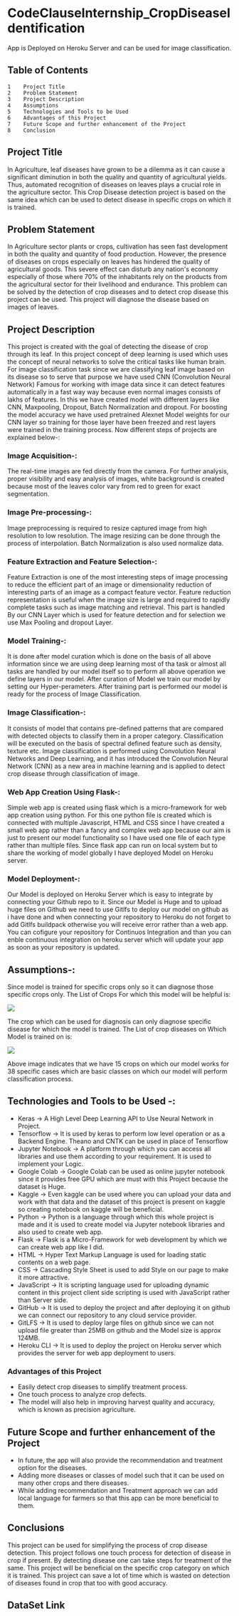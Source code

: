 # CodeClauseInternship_CropDiseaseIdentification
App is Deployed on Heroku Server and can be used for image classification.

## Table of Contents

    1    Project Title   
    2    Problem Statement    
    3    Project Description    
    4    Assumptions
    5    Technologies and Tools to be Used    
    6    Advantages of this Project    
    7    Future Scope and further enhancement of the Project  
    8    Conclusion    
    
 ## Project Title
In Agriculture, leaf diseases have grown to be a dilemma as it can cause a significant diminution in both the quality and quantity of agricultural yields. Thus, automated recognition of diseases on leaves plays a crucial role in the agriculture sector. This Crop Disease detection project is based on the same idea which can be used to detect disease in specific crops on which it is trained.

## Problem Statement
In Agriculture sector plants or crops, cultivation has seen fast development in both the quality and quantity of food production. However, the presence of diseases on crops especially on leaves has hindered the quality of agricultural goods. This severe effect can disturb any nation's economy especially of those where 70% of the inhabitants rely on the products from the agricultural sector for their livelihood and endurance. This problem can be solved by the detection of crop diseases and to detect crop disease this project can be used. This project will diagnose the disease based on images of leaves.

## Project Description
This project is created with the goal of detecting the disease of crop through its leaf. In this project concept of deep learning is used which uses the concept of neural networks to solve the critical tasks like human brain. For image classification task since we are classifying leaf image based on its disease so to serve that purpose we have used CNN (Convolution Neural Network) Famous for working with image data since it can detect features automatically in a fast way way because even normal images consists of lakhs of features. In this we have created model with different layers like CNN, Maxpooling, Dropout, Batch Normalization and dropout. For boosting the model accuracy we have used pretrained Alexnet Model weights for our CNN layer so training for those layer have been freezed and rest layers were trained in the training process. Now different steps of projects are explained below-:

### Image Acquisition-: 
The real-time images are fed directly from the camera. For further analysis, proper visibility and easy analysis of images, white background is created because most of the leaves color vary from red to green for exact segmentation.

### Image Pre-processing-: 
Image preprocessing is required to resize captured image from high resolution to low resolution. The image resizing can be done through the process of interpolation. 
Batch Normalization is also used normalize data.

### Feature Extraction and Feature Selection-: 
Feature Extraction is one of the most interesting steps of image processing to reduce the efficient part of an image or dimensionality reduction of interesting parts of an image as a compact feature vector. Feature reduction representation is useful when the image size is large and required to rapidly complete tasks such as image matching and retrieval. This part is handled By our CNN Layer which is used for feature detection and for selection we use Max Pooling and dropout Layer.

### Model Training-:
It is done after model curation which is done on the basis of all above information since we are using deep learning most of tha task or almost all tasks are handled by our model itself so to perform all above operation we define layers in our model. After curation of Model we train our model by setting our Hyper-perameters. After training part is performed our model is ready for the process of Image Classification.

### Image Classification-: 
It consists of model that contains pre-defined patterns that are compared with detected objects to classify them in a proper category. Classification will be executed on the basis of spectral defined feature such as density, texture etc. Image classification is performed using Convolution Neural Networks and Deep Learning, and it has introduced the Convolution Neural Network (CNN) as a new area in machine learning and is applied to detect crop disease through classification of image.

### Web App Creation Using Flask-:
Simple web app is created using flask which is a micro-framework for web app creation using python. For this one python file is created which is connected with multiple Javascript, HTML and CSS since I have created a small web app rather than a fancy and complex web app because our aim is just to present our model functionality so I have used one file of each type rather than multiple files. Since flask app can run on local system but to share the working of model globally I have deployed Model on Heroku server.

### Model Deployment-:

Our Model is deployed on Heroku Server which is easy to integrate by connecting your Github repo to it. Since our Model is Huge and to upload huge files on Github we need to use Gitlfs to deploy our model on github as i have done and when connecting your repository to Heroku do not forget to add Gitlfs buildpack otherwise you will receive error rather than a web app. You can cofigure your repository for Continuos Integration and than you can enble continuous integration on heroku server which will update your app as soon as your repository is updated.

## Assumptions-:
Since model is trained for specific crops only so it can diagnose those specific crops only.
The List of Crops For which this model will be helpful is:


<img src="static/picture1">

The crop which can be used for diagnosis can only diagnose specific disease for which the model is trained. 
The List of crop diseases on Which Model is trained on is:


<img src="static/picture2">


Above image indicates that we have 15 crops on which our model works for 38 specific cases which are basic classes on which our model will perform classification process.


## Technologies and Tools to be Used -:
- Keras -> A High Level Deep Learning API to Use Neural Network in Project.
- Tensorflow -> It is used by keras to perform low level operation or as a Backend Engine. Theano and CNTK can be used in place of Tensorflow
- Jupyter Notebook -> A platform through which you can access all libraries and use them according to your requirement. It is used to implement your Logic.
- Google Colab -> Google Colab can be used as online jupyter notebook since it provides free GPU which are must with this Project because the dataset is Huge.
- Kaggle -> Even kaggle can be used where you can upload your data and work with that data and the dataset of this project is present on kaggle so creating notebook on kaggle will be beneficial.
- Python -> Python is a language through which this whole project is made and it is used to create model via Jupyter notebook libraries and also used to create web app.
- Flask -> Flask is a Micro-Framework for web development by which we can create web app like I did.
- HTML -> Hyper Text Markup Language is used for loading static contents on a web page.
- CSS -> Cascading Style Sheet is used to add Style on our page to make it more attractive.
- JavaScript -> It is scripting language used for uploading dynamic content in this project client side scripting is used with JavaScript rather than Server side.
- GitHub -> It is used to deploy the project and after deploying it on github we can connect our repository to any cloud service provider.
- GitLFS -> It is used to deploy large files on github since we can not upload file greater than 25MB on github and the Model size is approx 124MB.
- Heroku CLI -> It is used to deploy the project on Heroku server which provides the server for web app deployment to users.

### Advantages of this Project
- Easily detect crop diseases to simplify treatment process.
- One touch process to analyze crop defects.
- The model will also help in improving harvest quality and accuracy, which is known as precision agriculture.

## Future Scope and further enhancement of the Project
- In future, the app will also provide the recommendation and treatment option for the diseases.
- Adding more diseases or classes of model such that it can be used on many other crops and there diseases.
- While adding recommendation and Treatment approach we can add local language for farmers so that this app can be more beneficial to them.

## Conclusions
This project can be used for simplifying the process of crop disease detection. This project follows one touch process for detection of disease in crop if present. By detecting disease one can take steps for treatment of the same. This project will be beneficial on the specific crop category on which it is trained. This project can save a lot of time which is wasted on detection of diseases found in crop that too with good accuracy.

## DataSet Link











